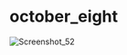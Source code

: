 # october_eight
 
![Screenshot_52](https://user-images.githubusercontent.com/39500000/151122306-a80d5e06-c495-47c7-9a25-1f089e194c9f.png)
